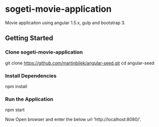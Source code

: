 # sogeti-movie-application

Movie applicaiton using angular 1.5.x, gulp and bootstrap 3.

## Getting Started
### Clone sogeti-movie-application

git clone https://github.com/martinbilek/angular-seed.git
cd angular-seed

### Install Dependencies
npm install

### Run the Application
npm start


Now Open browser and enter the below url
'http://localhost:8080/'.